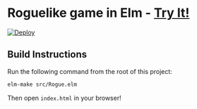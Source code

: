 # Roguelike game in Elm - [Try It!](http://elm-rogue.materialdesignr.com)

[![Deploy](https://www.herokucdn.com/deploy/button.png)](https://heroku.com/deploy)

## Build Instructions

Run the following command from the root of this project:

```bash
elm-make src/Rogue.elm
```

Then open `index.html` in your browser!